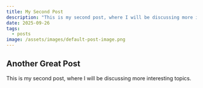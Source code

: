 ```yaml
---
title: My Second Post
description: "This is my second post, where I will be discussing more interesting topics."
date: 2025-09-26
tags:
  - posts
image: /assets/images/default-post-image.png
---
```


## Another Great Post

This is my second post, where I will be discussing more interesting topics.
